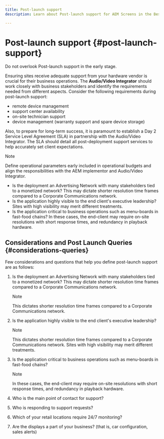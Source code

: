 ```yaml
---
title: Post-launch support
description: Learn about Post-launch support for AEM Screens in the Best Practices Guide.

---
```


# Post-launch support {#post-launch-support}


Do not overlook Post-launch support in the early stage. 

Ensuring sites receive adequate support from your hardware vendor is crucial for their business operations. The **Audio/Video Integrator** should work closely with business stakeholders and identify the requirements needed from different aspects.
Consider the following requirements during post-launch support:

* remote device management
* support center availability
* on-site technician support
* device management (warranty support and spare device storage)

Also, to prepare for long-term success, it is paramount to establish a Day 2 Service Level Agreement (SLA) in partnership with the Audio/Video Integrator. The SLA should detail all post-deployment support services to help accurately set client expectations.

>[!NOTE]
>
>Define operational parameters early included in operational budgets and align the responsibilities with the AEM implementor and Audio/Video Integrator.
>
>* Is the deployment an Advertising Network with many stakeholders tied to a monetized network? This may dictate shorter resolution time frames compared to a Corporate Communications network.
>* Is the application highly visible to the end client's executive leadership? Sites with high visibility may merit different treatments.
>* Is the application critical to business operations such as menu-boards in fast-food chains? In these cases, the end-client may require on-site resolutions with short response times, and redundancy in playback hardware.

## Considerations and Post Launch Queries {#considerations-queries}

Few considerations and questions that help you define post-launch support are as follows:

1. Is the deployment an Advertising Network with many stakeholders tied to a monetized network? This may dictate shorter resolution time frames compared to a Corporate Communications network.
  
   >[!NOTE]
   >
   > This dictates shorter resolution time frames compared to a Corporate Communications network.

1. Is the application highly visible to the end client's executive leadership? 

   >[!NOTE]
   >
   > This dictates shorter resolution time frames compared to a Corporate Communications network. Sites with high visibility may merit different treatments.

1. Is the application critical to business operations such as menu-boards in fast-food chains? 

   >[!NOTE]
   >
   > In these cases, the end-client may require on-site resolutions with short response times, and redundancy in playback hardware.

1. Who is the main point of contact for support?

1. Who is responding to support requests?

1. Which of your retail locations require 24/7 monitoring?

1. Are the displays a part of your business? (that is, car configuration, sales alerts)
